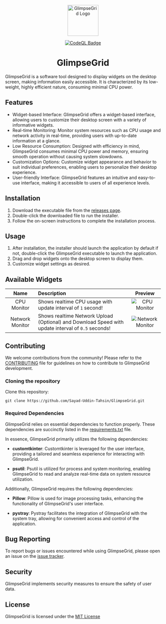 <p align="center">
  <img src="https://raw.githubusercontent.com/Sayad-Uddin-Tahsin/GlimpseGrid/main/application/assets/Icon.ico" height=100 width=100 alt="GlimpseGrid Logo">
</p>

<p align="center"><a href="https://github.com/Sayad-Uddin-Tahsin/GlimpseGrid/actions/workflows/github-code-scanning/codeql"><img src="https://github.com/Sayad-Uddin-Tahsin/GlimpseGrid/actions/workflows/github-code-scanning/codeql/badge.svg" alt="CodeQL Badge"></a></p>

<h1 align="center">GlimpseGrid</h1>

GlimpseGrid is a software tool designed to display widgets on the desktop screen, making information easily accessible. It is characterized by its low-weight, highly efficient nature, consuming minimal CPU power.

## Features

- Widget-based Interface: GlimpseGrid offers a widget-based interface, allowing users to customize their desktop screen with a variety of informative widgets.
- Real-time Monitoring: Monitor system resources such as CPU usage and network activity in real-time, providing users with up-to-date information at a glance.
- Low Resource Consumption: Designed with efficiency in mind, GlimpseGrid consumes minimal CPU power and memory, ensuring smooth operation without causing system slowdowns.
- Customization Options: Customize widget appearance and behavior to suit individual preferences, enabling users to personalize their desktop experience.
- User-friendly Interface: GlimpseGrid features an intuitive and easy-to-use interface, making it accessible to users of all experience levels.

## Installation

1. Download the executable file from the [releases page](https://github.com/Sayad-Uddin-Tahsin/GlimpseGrid/releases).
2. Double-click the downloaded file to run the installer.
3. Follow the on-screen instructions to complete the installation process.

## Usage

1. After installation, the installer should launch the application by default if not, double-click the GlimpseGrid executable to launch the application.
2. Drag and drop widgets onto the desktop screen to display them.
3. Customize widget settings as desired.

## Available Widgets
| Name | Description | Preview |
| :---:         |     :---      | :---: |
| CPU Monitor   | Shows realtime CPU usage with update interval of `1` second!     | ![CPU Monitor](https://github.com/Sayad-Uddin-Tahsin/GlimpseGrid/assets/89304780/567b7425-1ad7-444c-82f4-c54894e971bb) |
| Network Monitor     | Shows realtime Network Upload (Optional) and Download Speed with update interval of `0.5` seconds!      | ![Network Monitor](https://github.com/Sayad-Uddin-Tahsin/GlimpseGrid/assets/89304780/a5be3025-4ff9-4e02-a2da-b7af4e767ef3) |

## Contributing

We welcome contributions from the community! Please refer to the [CONTRIBUTING](./CONTRIBUTING.md) file for guidelines on how to contribute to GlimpseGrid development.

### Cloning the repository

Clone this repository:

```console
git clone https://github.com/Sayad-Uddin-Tahsin/GlimpseGrid.git
```

### Required Dependencies

GlimpseGrid relies on essential dependencies to function properly. These dependencies are succinctly listed in the [requirements.txt](./application/requirements.txt) file.

In essence, GlimpseGrid primarily utilizes the following dependencies:

- **customtkinter**: Customtkinter is leveraged for the user interface, providing a tailored and seamless experience for interacting with GlimpseGrid.

- **psutil**: Psutil is utilized for process and system monitoring, enabling GlimpseGrid to read and analyze real-time data on system resource utilization.

Additionally, GlimpseGrid requires the following dependencies:

- **Pillow**: Pillow is used for image processing tasks, enhancing the functionality of GlimpseGrid's user interface.

- **pystray**: Pystray facilitates the integration of GlimpseGrid with the system tray, allowing for convenient access and control of the application.

## Bug Reporting

To report bugs or issues encountered while using GlimpseGrid, please open an issue on the [issue tracker](https://github.com/Sayad-Uddin-Tahsin/GlimpseGrid/issues).

## Security

GlimpseGrid implements security measures to ensure the safety of user data.

## License

GlimpseGrid is licensed under the [MIT License](./LICENSE)

